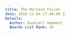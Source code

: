```yaml
---
title: The Maltese Falcon
date: 2016-11-04 17:48:00 Z
Details:
  Author: Dashiell Hammett
  Boards List Rank: 56
---
```


